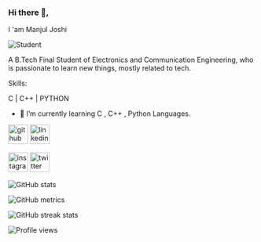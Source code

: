 ### Hi there 👋,
I 'am Manjul Joshi

![Student](https://user-images.githubusercontent.com/74038190/212749447-bfb7e725-6987-49d9-ae85-2015e3e7cc41.gif)


A  B.Tech Final Student of Electronics and Communication Engineering, who is passionate to learn new things, mostly related to tech.

Skills: 

 C | C++ | PYTHON


- 🌱 I’m currently learning C , C++ , Python Languages.


[<img src='https://cdn.jsdelivr.net/npm/simple-icons@3.0.1/icons/github.svg' alt='github' height='40'>](https://github.com/Manjuljoshi)                    [<img src='https://cdn.jsdelivr.net/npm/simple-icons@3.0.1/icons/linkedin.svg' alt='linkedin' height='40'>](https://www.linkedin.com/in/manjul-joshi-773b641b6) 

[<img src='https://cdn.jsdelivr.net/npm/simple-icons@3.0.1/icons/instagram.svg' alt='instagram' height='40'>](https://www.instagram.com/_manjul_joshi/)        [<img src='https://cdn.jsdelivr.net/npm/simple-icons@3.0.1/icons/twitter.svg' alt='twitter' height='40'>](https://twitter.com/@ManjulJoshi121)  




![GitHub stats](https://github-readme-stats.vercel.app/api?username=Manjuljoshi&show_icons=true)  

![GitHub metrics](https://metrics.lecoq.io/Manjuljoshi)  

![GitHub streak stats](https://streak-stats.demolab.com/?user=Manjuljoshi)  

![Profile views](https://gpvc.arturio.dev/Manjuljoshi)  
